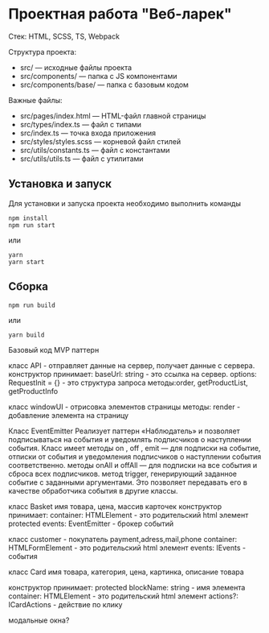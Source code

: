 # Проектная работа "Веб-ларек"

Стек: HTML, SCSS, TS, Webpack

Структура проекта:

- src/ — исходные файлы проекта
- src/components/ — папка с JS компонентами
- src/components/base/ — папка с базовым кодом

Важные файлы:

- src/pages/index.html — HTML-файл главной страницы
- src/types/index.ts — файл с типами
- src/index.ts — точка входа приложения
- src/styles/styles.scss — корневой файл стилей
- src/utils/constants.ts — файл с константами
- src/utils/utils.ts — файл с утилитами

## Установка и запуск

Для установки и запуска проекта необходимо выполнить команды

```
npm install
npm run start
```

или

```
yarn
yarn start
```

## Сборка

```
npm run build
```

или

```
yarn build
```

Базовый код
MVP паттерн

класс API - отправляет данные на сервер, получает данные с сервера.
конструктор принимает: baseUrl: string - это ссылка на сервер.
options: RequestInit = {} - это структура запроса
методы:order, getProductList, getProductInfo

класс windowUI - отрисовка элементов страницы
методы: render - добавление элемента на страницу

Класс EventEmitter
Реализует паттерн «Наблюдатель» и позволяет подписываться на события и уведомлять подписчиков
о наступлении события.
Класс имеет методы on , off , emit — для подписки на событие, отписки от события и уведомления
подписчиков о наступлении события соответственно.
методы onAll и offAll — для подписки на все события и сброса всех
подписчиков.
метод trigger, генерирующий заданное событие с заданными
аргументами. Это позволяет передавать его в качестве обработчика события в другие классы.

класс Basket
имя товара, цена, массив карточек
конструктор принимает: container: HTMLElement - это родительский html элемент
protected events: EventEmitter - брокер событий

класс customer - покупатель
payment,adress,mail,phone
container: HTMLFormElement - это родительский html элемент
events: IEvents - события

<!-- класс page
card[ ] -->

класс Card
имя товара, категория, цена, картинка, описание товара

конструктор принимает: protected blockName: string - имя элемента
container: HTMLElement - это родительский html элемент
actions?: ICardActions - действие по клику

модальные окна?
